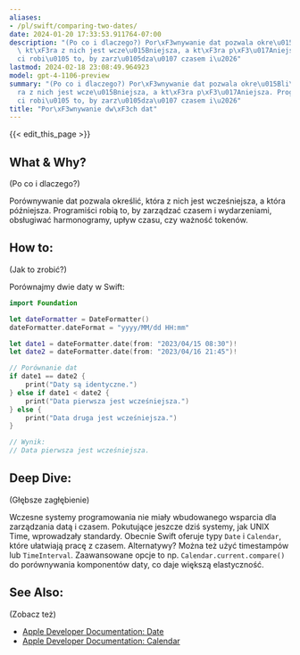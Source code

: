 ```yaml
---
aliases:
- /pl/swift/comparing-two-dates/
date: 2024-01-20 17:33:53.911764-07:00
description: "(Po co i dlaczego?) Por\xF3wnywanie dat pozwala okre\u015Bli\u0107,\
  \ kt\xF3ra z nich jest wcze\u015Bniejsza, a kt\xF3ra p\xF3\u017Aniejsza. Programi\u015B\
  ci robi\u0105 to, by zarz\u0105dza\u0107 czasem i\u2026"
lastmod: 2024-02-18 23:08:49.964923
model: gpt-4-1106-preview
summary: "(Po co i dlaczego?) Por\xF3wnywanie dat pozwala okre\u015Bli\u0107, kt\xF3\
  ra z nich jest wcze\u015Bniejsza, a kt\xF3ra p\xF3\u017Aniejsza. Programi\u015B\
  ci robi\u0105 to, by zarz\u0105dza\u0107 czasem i\u2026"
title: "Por\xF3wnywanie dw\xF3ch dat"
---
```


{{< edit_this_page >}}

## What & Why?
(Po co i dlaczego?)

Porównywanie dat pozwala określić, która z nich jest wcześniejsza, a która późniejsza. Programiści robią to, by zarządzać czasem i wydarzeniami, obsługiwać harmonogramy, upływ czasu, czy ważność tokenów.

## How to:
(Jak to zrobić?)

Porównajmy dwie daty w Swift:

```Swift
import Foundation

let dateFormatter = DateFormatter()
dateFormatter.dateFormat = "yyyy/MM/dd HH:mm"

let date1 = dateFormatter.date(from: "2023/04/15 08:30")!
let date2 = dateFormatter.date(from: "2023/04/16 21:45")!

// Porównanie dat
if date1 == date2 {
    print("Daty są identyczne.")
} else if date1 < date2 {
    print("Data pierwsza jest wcześniejsza.")
} else {
    print("Data druga jest wcześniejsza.")
}

// Wynik:
// Data pierwsza jest wcześniejsza.
```

## Deep Dive:
(Głębsze zagłębienie)

Wczesne systemy programowania nie miały wbudowanego wsparcia dla zarządzania datą i czasem. Pokutujące jeszcze dziś systemy, jak UNIX Time, wprowadzały standardy. Obecnie Swift oferuje typy `Date` i `Calendar`, które ułatwiają pracę z czasem. Alternatywy? Można też użyć timestampów lub `TimeInterval`. Zaawansowane opcje to np. `Calendar.current.compare()` do porównywania komponentów daty, co daje większą elastyczność.

## See Also:
(Zobacz też)

- [Apple Developer Documentation: Date](https://developer.apple.com/documentation/foundation/date)
- [Apple Developer Documentation: Calendar](https://developer.apple.com/documentation/foundation/calendar)
